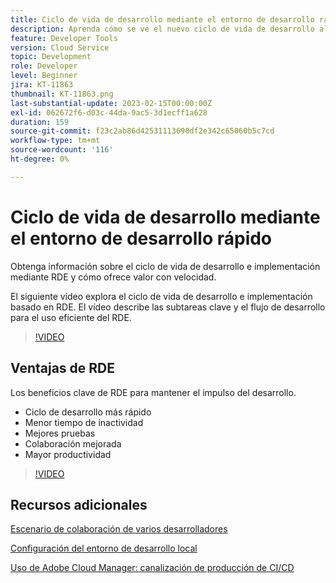 ```yaml
---
title: Ciclo de vida de desarrollo mediante el entorno de desarrollo rápido
description: Aprenda cómo se ve el nuevo ciclo de vida de desarrollo al utilizar el entorno de desarrollo rápido y los beneficios clave de RDE.
feature: Developer Tools
version: Cloud Service
topic: Development
role: Developer
level: Beginner
jira: KT-11863
thumbnail: KT-11863.png
last-substantial-update: 2023-02-15T00:00:00Z
exl-id: 062672f6-d03c-44da-9ac5-3d1ecff1a628
duration: 159
source-git-commit: f23c2ab86d42531113690df2e342c65060b5c7cd
workflow-type: tm+mt
source-wordcount: '116'
ht-degree: 0%

---
```


# Ciclo de vida de desarrollo mediante el entorno de desarrollo rápido

Obtenga información sobre el ciclo de vida de desarrollo e implementación mediante RDE y cómo ofrece valor con velocidad.

El siguiente vídeo explora el ciclo de vida de desarrollo e implementación basado en RDE. El vídeo describe las subtareas clave y el flujo de desarrollo para el uso eficiente del RDE.

>[!VIDEO](https://video.tv.adobe.com/v/3415492?quality=12&learn=on)


## Ventajas de RDE

Los beneficios clave de RDE para mantener el impulso del desarrollo.

- Ciclo de desarrollo más rápido
- Menor tiempo de inactividad
- Mejores pruebas
- Colaboración mejorada
- Mayor productividad

>[!VIDEO](https://video.tv.adobe.com/v/3415493?quality=12&learn=on)

## Recursos adicionales

[Escenario de colaboración de varios desarrolladores](https://experienceleague.adobe.com/docs/experience-manager-cloud-service/content/implementing/developing/rapid-development-environments.html#multiple-developers-collaborating-on-the-same-rde)

[Configuración del entorno de desarrollo local](https://experienceleague.adobe.com/docs/experience-manager-learn/cloud-service/local-development-environment-set-up/overview.html?lang=es)

[Uso de Adobe Cloud Manager: canalización de producción de CI/CD](https://experienceleague.adobe.com/docs/experience-manager-learn/cloud-service/cloud-manager/cicd-production-pipeline.html)
